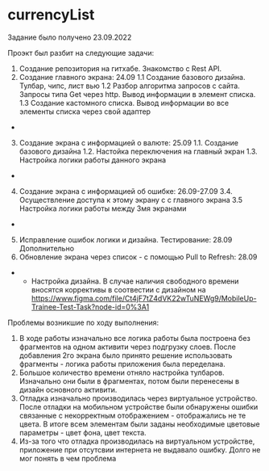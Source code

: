 # currencyList

Задание было получено 23.09.2022

Проэкт был разбит на следующие задачи: 
1. Создание репозитория на гитхабе. Знакомство с Rest API.
2. Создание главного экрана: 24.09
  1.1 Создание базового дизайна. Тулбар, чипс, лист вью
  1.2 Разбор алгоритма запросов с сайта. Запросы типа Get через http. Вывод информации в элемент списка.
  1.3 Создание кастомного списка. Вывод информации во все элементы списка через свой адаптер 
  *
3. Создание экрана с информацией о валюте: 25.09
  1.1. Создание базового дизайна
  1.2. Настойка переключения на главный экран
  1.3. Настройка логики работы данного экрана
  *
4. Создание экрана с информацией об ошибке: 26.09-27.09
  3.4. Осуществление доступа к этому экрану с с главного экрана
  3.5  Настройка логики работы между 3мя экранами
  *
5. Исправление ошибок логики и дизайна. Тестирование: 28.09
Дополнительно
6. Обновление экрана через список - с помощью Pull to Refresh: 28.09

* - Настройка дизайна. В случае наличия свободного времени вносятся коррективы в соотвестии с дизайном на       https://www.figma.com/file/Ct4jF7tZ4dVK22wTuNEWg9/MobileUp-Trainee-Test-Task?node-id=0%3A1

Проблемы возникшие по ходу выполнения: 
1) В ходе работы изначально все логика работы была построена без фрагментов на одном активити через подгрузку слоев. После добавления 2го экрана  было принято решение использовать фрагменты - логика работы приложения была переделана.
2) Большое количество времени отняло настройка тулбаров. Изначально они были в фрагментах, потом были перенесены в дизайн основного активити.
3) Отладка изначально производилась через виртуальное устройство. После отладки на мобильном устройстве были обнаружены ошибки связанные с некорректным отображением - отображались не те цвета. В итоге всем элементам были заданы необходимые цветовые параметры - цвет фона, цвет текста.
4) Из-за того что отладка производилась на виртуальном устройстве, приложение при отсутсвии интернета не выдавало ошибку. Долго не мог понять в чем проблема
